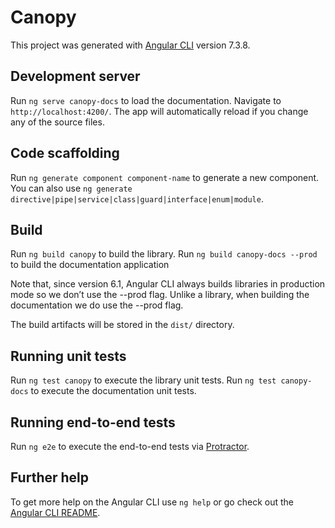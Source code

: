 # Canopy

This project was generated with [Angular CLI](https://github.com/angular/angular-cli) version 7.3.8.

## Development server

Run `ng serve canopy-docs` to load the documentation. Navigate to `http://localhost:4200/`. The app will automatically reload if you change any of the source files.

## Code scaffolding

Run `ng generate component component-name` to generate a new component. You can also use `ng generate directive|pipe|service|class|guard|interface|enum|module`.

## Build

Run `ng build canopy` to build the library.
Run `ng build canopy-docs --prod` to build the documentation application

Note that, since version 6.1, Angular CLI always builds libraries in production mode so we don’t use the --prod flag. Unlike a library, when building the documentation we do use the --prod flag.

The build artifacts will be stored in the `dist/` directory.

## Running unit tests

Run `ng test canopy` to execute the library unit tests.
Run `ng test canopy-docs` to execute the documentation unit tests.

## Running end-to-end tests

Run `ng e2e` to execute the end-to-end tests via [Protractor](http://www.protractortest.org/).

## Further help

To get more help on the Angular CLI use `ng help` or go check out the [Angular CLI README](https://github.com/angular/angular-cli/blob/master/README.md).
